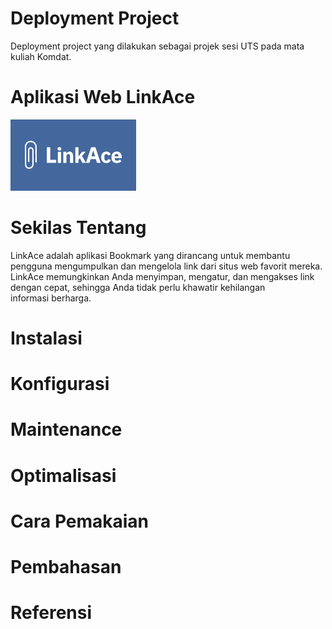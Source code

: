 # Deployment Project
Deployment project yang dilakukan sebagai projek sesi UTS pada mata kuliah Komdat.
# Aplikasi Web LinkAce
![Logo](./images/logo.png)
# Sekilas Tentang
LinkAce adalah aplikasi Bookmark yang dirancang untuk membantu pengguna mengumpulkan dan mengelola link dari situs web favorit mereka. LinkAce memungkinkan Anda menyimpan, mengatur, dan mengakses link dengan cepat, sehingga Anda tidak perlu khawatir kehilangan informasi berharga.
# Instalasi
# Konfigurasi
# Maintenance
# Optimalisasi
# Cara Pemakaian
# Pembahasan
# Referensi
